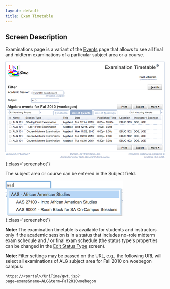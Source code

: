 ```yaml
---
layout: default
title: Exam Timetable
---
```



## Screen Description

Examinations page is a variant of the [Events](http://help34.unitime.org/Events) page that allows to see all final and midterm examinations of a particular subject area or a course.

![Exam Timetable](images/exam-timetable-1.png){:class='screenshot'}

The subject area or course can be entered in the Subject field.

![Exam Timetable](images/exam-timetable-2.png){:class='screenshot'}

**Note:** The examination timetable is available for students and instructors only if the academic session is in a status that includes no-role midterm exam schedule and / or final exam schedule (the status type's properties can be changed in the [Edit Status Type](edit-status-type) screen).

**Note:** Filter settings may be passed on the URL, e.g., the following URL will select all examinations of ALG subject area for Fall 2010 on woebegon campus:
```
https://<portal>/UniTime/gwt.jsp?page=exams&name=ALG&term=Fal2010woebegon
```
